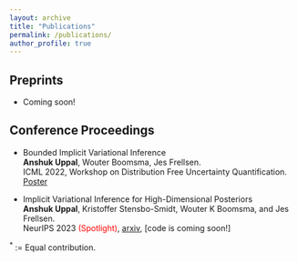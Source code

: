 ```yaml
---
layout: archive
title: "Publications"
permalink: /publications/
author_profile: true
---
```


## Preprints
  - Coming soon!
    
## Conference Proceedings
- Bounded Implicit Variational Inference <br>
   **Anshuk Uppal**, Wouter Boomsma, Jes Frellsen. <br>
  ICML 2022, Workshop on Distribution Free Uncertainty Quantification. [Poster](https://drive.google.com/file/d/1iEIw-g-b410OzDt0jNpNxBVVTKsFsy4Z/view?usp=share_link)

- Implicit Variational Inference for High-Dimensional Posteriors <br>
  **Anshuk Uppal**, Kristoffer Stensbo-Smidt, Wouter K Boomsma, and Jes Frellsen. <br>
  NeurIPS 2023 <span style="color: red;">(Spotlight)</span>, [arxiv](https://arxiv.org/abs/2310.06643), [code is coming soon!]
  

$^*$ := Equal contribution.
